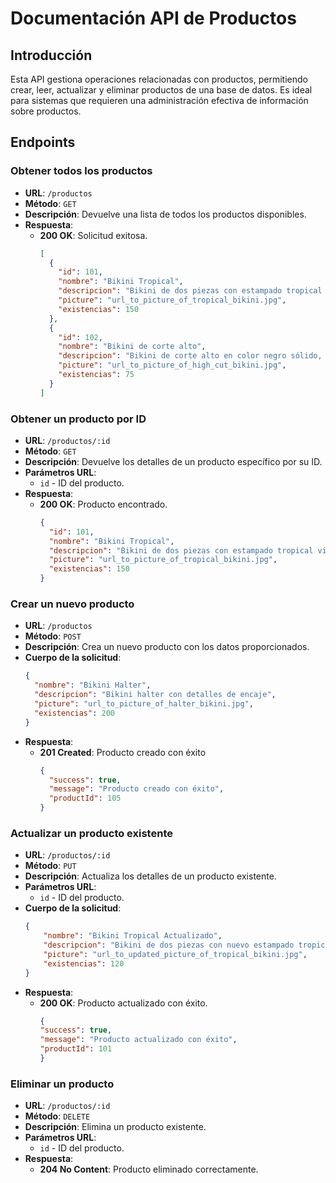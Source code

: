 # Documentación API de Productos

## Introducción

Esta API gestiona operaciones relacionadas con productos, permitiendo crear, leer, actualizar y eliminar productos de una base de datos. Es ideal para sistemas que requieren una administración efectiva de información sobre productos.

## Endpoints

### Obtener todos los productos

- **URL**: `/productos`
- **Método**: `GET`
- **Descripción**: Devuelve una lista de todos los productos disponibles.
- **Respuesta**:
  - **200 OK**: Solicitud exitosa.
    ```json
    [
      {
        "id": 101,
        "nombre": "Bikini Tropical",
        "descripcion": "Bikini de dos piezas con estampado tropical vibrante",
        "picture": "url_to_picture_of_tropical_bikini.jpg",
        "existencias": 150
      },
      {
        "id": 102,
        "nombre": "Bikini de corte alto",
        "descripcion": "Bikini de corte alto en color negro sólido, ideal para la playa",
        "picture": "url_to_picture_of_high_cut_bikini.jpg",
        "existencias": 75
      }
    ]
    ```

### Obtener un producto por ID

- **URL**: `/productos/:id`
- **Método**: `GET`
- **Descripción**: Devuelve los detalles de un producto específico por su ID.
- **Parámetros URL**:
  - `id` - ID del producto.
- **Respuesta**:
  - **200 OK**: Producto encontrado.
    ```json
    {
      "id": 101,
      "nombre": "Bikini Tropical",
      "descripcion": "Bikini de dos piezas con estampado tropical vibrante",
      "picture": "url_to_picture_of_tropical_bikini.jpg",
      "existencias": 150
    }
    ```

### Crear un nuevo producto

- **URL**: `/productos`
- **Método**: `POST`
- **Descripción**: Crea un nuevo producto con los datos proporcionados.
- **Cuerpo de la solicitud**:
  ```json
  {
    "nombre": "Bikini Halter",
    "descripcion": "Bikini halter con detalles de encaje",
    "picture": "url_to_picture_of_halter_bikini.jpg",
    "existencias": 200
  }
  ```
- **Respuesta**:
  - **201 Created**: Producto creado con éxito
    ```json
    {
      "success": true,
      "message": "Producto creado con éxito",
      "productId": 105
    }
    ```
### Actualizar un producto existente
- **URL**: `/productos/:id`
- **Método**: `PUT`
- **Descripción**: Actualiza los detalles de un producto existente.
- **Parámetros URL**:
  - `id` - ID del producto.
- **Cuerpo de la solicitud**:
  ```json
  {
      "nombre": "Bikini Tropical Actualizado",
      "descripcion": "Bikini de dos piezas con nuevo estampado tropical",
      "picture": "url_to_updated_picture_of_tropical_bikini.jpg",
      "existencias": 120
  }
   ```
- **Respuesta**:
  - **200 OK**: Producto actualizado con éxito.
    ```json
    {
    "success": true,
    "message": "Producto actualizado con éxito",
    "productId": 101
    }
     ```
### Eliminar un producto

- **URL**: `/productos/:id`
- **Método**: `DELETE`
- **Descripción**: Elimina un producto existente.
- **Parámetros URL**:
    - `id` - ID del producto.
- **Respuesta**:
    - **204 No Content**: Producto eliminado correctamente.
